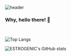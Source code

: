 ![header](https://capsule-render.vercel.app/api?color=auto&type=rounded&text=reverse%20me&animation=fadeIn&height=70&textBg=true&fontSize=174)

### Why, hello there! 👋

<br/>

![Top Langs](https://github-readme-stats.vercel.app/api/top-langs/?username=estrogenic&layout=compact)

![ESTROGENIC's GitHub stats](https://github-readme-stats.vercel.app/api?username=estrogenic&hide=issues,contribs&show_icons=true&theme=tokyonight&locale=en&custom_title=ESTROGENIC's&line_height=30)
